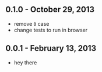 0.1.0 - October 29, 2013
------------------------
* remove `0` case
* change tests to run in browser

0.0.1 - February 13, 2013
-------------------------
* hey there